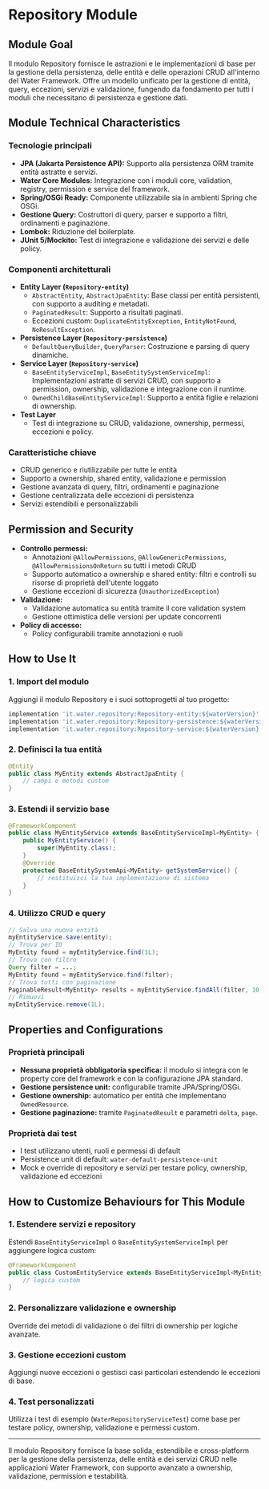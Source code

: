 # Repository Module

## Module Goal
Il modulo Repository fornisce le astrazioni e le implementazioni di base per la gestione della persistenza, delle entità e delle operazioni CRUD all'interno del Water Framework. Offre un modello unificato per la gestione di entità, query, eccezioni, servizi e validazione, fungendo da fondamento per tutti i moduli che necessitano di persistenza e gestione dati.

## Module Technical Characteristics

### Tecnologie principali
- **JPA (Jakarta Persistence API):** Supporto alla persistenza ORM tramite entità astratte e servizi.
- **Water Core Modules:** Integrazione con i moduli core, validation, registry, permission e service del framework.
- **Spring/OSGi Ready:** Componente utilizzabile sia in ambienti Spring che OSGi.
- **Gestione Query:** Costruttori di query, parser e supporto a filtri, ordinamenti e paginazione.
- **Lombok:** Riduzione del boilerplate.
- **JUnit 5/Mockito:** Test di integrazione e validazione dei servizi e delle policy.

### Componenti architetturali
- **Entity Layer (`Repository-entity`)**
  - `AbstractEntity`, `AbstractJpaEntity`: Base classi per entità persistenti, con supporto a auditing e metadati.
  - `PaginatedResult`: Supporto a risultati paginati.
  - Eccezioni custom: `DuplicateEntityException`, `EntityNotFound`, `NoResultException`.
- **Persistence Layer (`Repository-persistence`)**
  - `DefaultQueryBuilder`, `QueryParser`: Costruzione e parsing di query dinamiche.
- **Service Layer (`Repository-service`)**
  - `BaseEntityServiceImpl`, `BaseEntitySystemServiceImpl`: Implementazioni astratte di servizi CRUD, con supporto a permission, ownership, validazione e integrazione con il runtime.
  - `OwnedChildBaseEntityServiceImpl`: Supporto a entità figlie e relazioni di ownership.
- **Test Layer**
  - Test di integrazione su CRUD, validazione, ownership, permessi, eccezioni e policy.

### Caratteristiche chiave
- CRUD generico e riutilizzabile per tutte le entità
- Supporto a ownership, shared entity, validazione e permission
- Gestione avanzata di query, filtri, ordinamenti e paginazione
- Gestione centralizzata delle eccezioni di persistenza
- Servizi estendibili e personalizzabili

## Permission and Security
- **Controllo permessi:**
  - Annotazioni `@AllowPermissions`, `@AllowGenericPermissions`, `@AllowPermissionsOnReturn` su tutti i metodi CRUD
  - Supporto automatico a ownership e shared entity: filtri e controlli su risorse di proprietà dell'utente loggato
  - Gestione eccezioni di sicurezza (`UnauthorizedException`)
- **Validazione:**
  - Validazione automatica su entità tramite il core validation system
  - Gestione ottimistica delle versioni per update concorrenti
- **Policy di accesso:**
  - Policy configurabili tramite annotazioni e ruoli

## How to Use It

### 1. Import del modulo
Aggiungi il modulo Repository e i suoi sottoprogetti al tuo progetto:

```gradle
implementation 'it.water.repository:Repository-entity:${waterVersion}'
implementation 'it.water.repository:Repository-persistence:${waterVersion}'
implementation 'it.water.repository:Repository-service:${waterVersion}'
```

### 2. Definisci la tua entità
```java
@Entity
public class MyEntity extends AbstractJpaEntity {
    // campi e metodi custom
}
```

### 3. Estendi il servizio base
```java
@FrameworkComponent
public class MyEntityService extends BaseEntityServiceImpl<MyEntity> {
    public MyEntityService() {
        super(MyEntity.class);
    }
    @Override
    protected BaseEntitySystemApi<MyEntity> getSystemService() {
        // restituisci la tua implementazione di sistema
    }
}
```

### 4. Utilizzo CRUD e query
```java
// Salva una nuova entità
myEntityService.save(entity);
// Trova per ID
MyEntity found = myEntityService.find(1L);
// Trova con filtro
Query filter = ...;
MyEntity found = myEntityService.find(filter);
// Trova tutti con paginazione
PaginableResult<MyEntity> results = myEntityService.findAll(filter, 10, 1, null);
// Rimuovi
myEntityService.remove(1L);
```

## Properties and Configurations

### Proprietà principali
- **Nessuna proprietà obbligatoria specifica:** il modulo si integra con le property core del framework e con la configurazione JPA standard.
- **Gestione persistence unit:** configurabile tramite JPA/Spring/OSGi.
- **Gestione ownership:** automatico per entità che implementano `OwnedResource`.
- **Gestione paginazione:** tramite `PaginatedResult` e parametri `delta`, `page`.

### Proprietà dai test
- I test utilizzano utenti, ruoli e permessi di default
- Persistence unit di default: `water-default-persistence-unit`
- Mock e override di repository e servizi per testare policy, ownership, validazione ed eccezioni

## How to Customize Behaviours for This Module

### 1. Estendere servizi e repository
Estendi `BaseEntityServiceImpl` o `BaseEntitySystemServiceImpl` per aggiungere logica custom:
```java
@FrameworkComponent
public class CustomEntityService extends BaseEntityServiceImpl<MyEntity> {
    // logica custom
}
```

### 2. Personalizzare validazione e ownership
Override dei metodi di validazione o dei filtri di ownership per logiche avanzate.

### 3. Gestione eccezioni custom
Aggiungi nuove eccezioni o gestisci casi particolari estendendo le eccezioni di base.

### 4. Test personalizzati
Utilizza i test di esempio (`WaterRepositoryServiceTest`) come base per testare policy, ownership, validazione e permessi custom.

---

Il modulo Repository fornisce la base solida, estendibile e cross-platform per la gestione della persistenza, delle entità e dei servizi CRUD nelle applicazioni Water Framework, con supporto avanzato a ownership, validazione, permission e testabilità.

